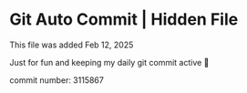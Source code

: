 # Git Auto Commit | Hidden File

This file was added Feb 12, 2025

Just for fun and keeping my daily git commit active 🤪

commit number: 3115867
